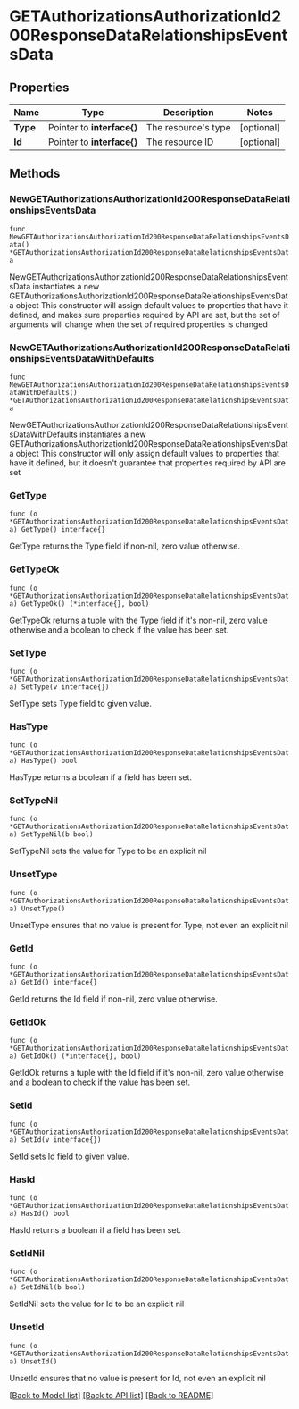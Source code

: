 # GETAuthorizationsAuthorizationId200ResponseDataRelationshipsEventsData

## Properties

Name | Type | Description | Notes
------------ | ------------- | ------------- | -------------
**Type** | Pointer to **interface{}** | The resource&#39;s type | [optional] 
**Id** | Pointer to **interface{}** | The resource ID | [optional] 

## Methods

### NewGETAuthorizationsAuthorizationId200ResponseDataRelationshipsEventsData

`func NewGETAuthorizationsAuthorizationId200ResponseDataRelationshipsEventsData() *GETAuthorizationsAuthorizationId200ResponseDataRelationshipsEventsData`

NewGETAuthorizationsAuthorizationId200ResponseDataRelationshipsEventsData instantiates a new GETAuthorizationsAuthorizationId200ResponseDataRelationshipsEventsData object
This constructor will assign default values to properties that have it defined,
and makes sure properties required by API are set, but the set of arguments
will change when the set of required properties is changed

### NewGETAuthorizationsAuthorizationId200ResponseDataRelationshipsEventsDataWithDefaults

`func NewGETAuthorizationsAuthorizationId200ResponseDataRelationshipsEventsDataWithDefaults() *GETAuthorizationsAuthorizationId200ResponseDataRelationshipsEventsData`

NewGETAuthorizationsAuthorizationId200ResponseDataRelationshipsEventsDataWithDefaults instantiates a new GETAuthorizationsAuthorizationId200ResponseDataRelationshipsEventsData object
This constructor will only assign default values to properties that have it defined,
but it doesn't guarantee that properties required by API are set

### GetType

`func (o *GETAuthorizationsAuthorizationId200ResponseDataRelationshipsEventsData) GetType() interface{}`

GetType returns the Type field if non-nil, zero value otherwise.

### GetTypeOk

`func (o *GETAuthorizationsAuthorizationId200ResponseDataRelationshipsEventsData) GetTypeOk() (*interface{}, bool)`

GetTypeOk returns a tuple with the Type field if it's non-nil, zero value otherwise
and a boolean to check if the value has been set.

### SetType

`func (o *GETAuthorizationsAuthorizationId200ResponseDataRelationshipsEventsData) SetType(v interface{})`

SetType sets Type field to given value.

### HasType

`func (o *GETAuthorizationsAuthorizationId200ResponseDataRelationshipsEventsData) HasType() bool`

HasType returns a boolean if a field has been set.

### SetTypeNil

`func (o *GETAuthorizationsAuthorizationId200ResponseDataRelationshipsEventsData) SetTypeNil(b bool)`

 SetTypeNil sets the value for Type to be an explicit nil

### UnsetType
`func (o *GETAuthorizationsAuthorizationId200ResponseDataRelationshipsEventsData) UnsetType()`

UnsetType ensures that no value is present for Type, not even an explicit nil
### GetId

`func (o *GETAuthorizationsAuthorizationId200ResponseDataRelationshipsEventsData) GetId() interface{}`

GetId returns the Id field if non-nil, zero value otherwise.

### GetIdOk

`func (o *GETAuthorizationsAuthorizationId200ResponseDataRelationshipsEventsData) GetIdOk() (*interface{}, bool)`

GetIdOk returns a tuple with the Id field if it's non-nil, zero value otherwise
and a boolean to check if the value has been set.

### SetId

`func (o *GETAuthorizationsAuthorizationId200ResponseDataRelationshipsEventsData) SetId(v interface{})`

SetId sets Id field to given value.

### HasId

`func (o *GETAuthorizationsAuthorizationId200ResponseDataRelationshipsEventsData) HasId() bool`

HasId returns a boolean if a field has been set.

### SetIdNil

`func (o *GETAuthorizationsAuthorizationId200ResponseDataRelationshipsEventsData) SetIdNil(b bool)`

 SetIdNil sets the value for Id to be an explicit nil

### UnsetId
`func (o *GETAuthorizationsAuthorizationId200ResponseDataRelationshipsEventsData) UnsetId()`

UnsetId ensures that no value is present for Id, not even an explicit nil

[[Back to Model list]](../README.md#documentation-for-models) [[Back to API list]](../README.md#documentation-for-api-endpoints) [[Back to README]](../README.md)


